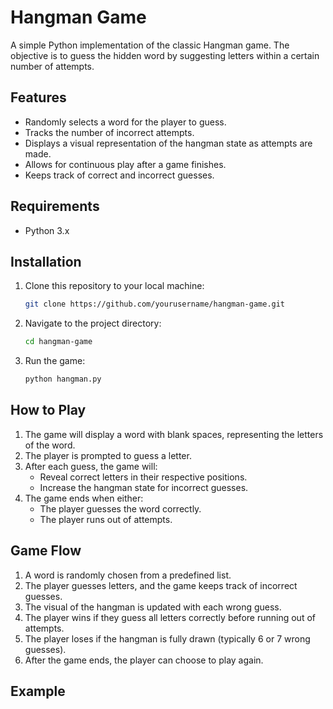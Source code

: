 # Hangman Game

A simple Python implementation of the classic Hangman game. The objective is to guess the hidden word by suggesting letters within a certain number of attempts.

## Features

- Randomly selects a word for the player to guess.
- Tracks the number of incorrect attempts.
- Displays a visual representation of the hangman state as attempts are made.
- Allows for continuous play after a game finishes.
- Keeps track of correct and incorrect guesses.

## Requirements

- Python 3.x

## Installation

1. Clone this repository to your local machine:
    ```bash
    git clone https://github.com/yourusername/hangman-game.git
    ```

2. Navigate to the project directory:
    ```bash
    cd hangman-game
    ```

3. Run the game:
    ```bash
    python hangman.py
    ```

## How to Play

1. The game will display a word with blank spaces, representing the letters of the word.
2. The player is prompted to guess a letter.
3. After each guess, the game will:
   - Reveal correct letters in their respective positions.
   - Increase the hangman state for incorrect guesses.
4. The game ends when either:
   - The player guesses the word correctly.
   - The player runs out of attempts.

## Game Flow

1. A word is randomly chosen from a predefined list.
2. The player guesses letters, and the game keeps track of incorrect guesses.
3. The visual of the hangman is updated with each wrong guess.
4. The player wins if they guess all letters correctly before running out of attempts.
5. The player loses if the hangman is fully drawn (typically 6 or 7 wrong guesses).
6. After the game ends, the player can choose to play again.

## Example

